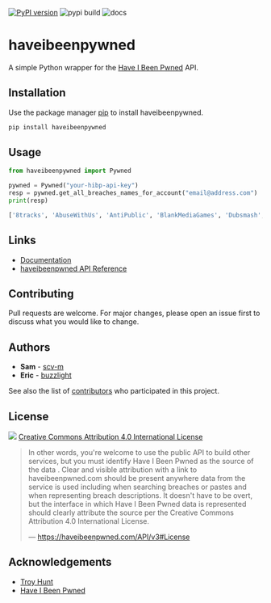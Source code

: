 [![PyPI version](https://badge.fury.io/py/haveibeenpywned.svg)](https://badge.fury.io/py/haveibeenpywned) ![pypi build](https://github.com/scv-m/haveibeenpywned/workflows/pypi%20build/badge.svg) ![docs](https://github.com/scv-m/haveibeenpywned/workflows/Build%20Docs/badge.svg) 
# haveibeenpywned
A simple Python wrapper for the [Have I Been Pwned](https://haveibeenpwned.com) API.

## Installation

Use the package manager [pip](https://www.google.com) to install haveibeenpywned.

```bash
pip install haveibeenpywned
```

## Usage

```python
from haveibeenpywned import Pywned

pywned = Pywned("your-hibp-api-key")
resp = pywned.get_all_breaches_names_for_account("email@address.com")
print(resp)

['8tracks', 'AbuseWithUs', 'AntiPublic', 'BlankMediaGames', 'Dubsmash', 'MySpace'] 
```

## Links
- [Documentation](https://scv-m.github.io/haveibeenpywned/haveibeenpywned/haveibeenpywned.html)
- [haveibeenpwned API Reference](https://haveibeenpwned.com/API)

## Contributing
Pull requests are welcome. For major changes, please open an issue first to discuss what you would like to change.

## Authors
- **Sam** - [scv-m](https://gist.github.com/scv-m)
- **Eric** - [buzzlight](https://github.com/buzzlight)

See also the list of [contributors](https://github.com/scv-m/haveibeenpywned/graphs/contributors) who participated in this project.

## License
[![](https://mirrors.creativecommons.org/presskit/buttons/88x31/svg/by.svg)](https://creativecommons.org/licenses/by/4.0/)
[Creative Commons Attribution 4.0 International License](https://creativecommons.org/licenses/by/4.0/)
>
>In other words, you're welcome to use the public API to build other services, but you must identify Have I Been Pwned as the source of the data . Clear and visible attribution with a link to haveibeenpwned.com should be present anywhere data from the service is used including when searching breaches or pastes and when representing breach descriptions. It doesn't have to be overt, but the interface in which Have I Been Pwned data is represented should clearly attribute the source per the Creative Commons Attribution 4.0 International License.
>
> &mdash; https://haveibeenpwned.com/API/v3#License

## Acknowledgements
- [Troy Hunt](https://www.troyhunt.com/)
- [Have I Been Pwned](https://www.haveibeenpwned.com)